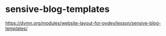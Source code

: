 # sensive-blog-templates
https://dvmn.org/modules/website-layout-for-pydev/lesson/sensive-blog-templates/
